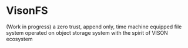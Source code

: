 # VisonFS
(Work in progress) a zero trust, append only,  time machine equipped file system operated on object storage system with the spirit of VISON ecosystem
